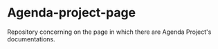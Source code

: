 # Agenda-project-page
Repository concerning on the page in which there are Agenda Project's documentations.
